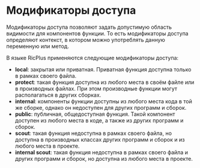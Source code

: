 # Модификаторы доступа

Модификаторы доступа позволяют задать допустимую область видимости для компонентов функции. То есть модификаторы доступа определяют контекст, в котором можно употреблять данную переменную или метод.

В языке RicPlus применяются следующие модификаторы доступа: <br>
- **local**: закрытая или приватная. Приватная функция доступна только в рамках своего файла. <br>
- **protect**: такая функция доступна из любого места в своём файле или в производных файлах. При этом производные функции могут располагаться в других сборках. <br>
- **internal**: компоненты функции доступны из любого места кода в той же сборке, однако он недоступен для других программ и сборок. <br>
- **public**: публичная, общедоступная функция. Такой компонент доступен из любого места в коде, а также из других программ и сборок.
- **scout**: такая функция недоступна в рамках своего файла, но доступна в производных классах других программ и сборок и из любого места в проекте.
- **internal scout**: такая функция недоступна в рамках своего файла и других программ и сборок, но доступна из любого места в проекте.
